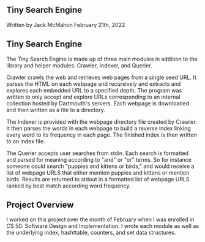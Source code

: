 ## Tiny Search Engine

Written by Jack McMahon
February 21th, 2022

## Tiny Search Engine

The Tiny Search Engine is made up of three main modules in addition to the library and helper modules: Crawler, Indexer, and Querier.

Crawler crawls the web and retrieves web pages from a single seed URL. It parses the HTML on each webpage and recursively and extracts and explores each embedded URL to a specified depth. The program was written to only accept and explore URLs corresponding to an internal collection hosted by Dartmouth's servers. Each webpage is downloaded and then written as a file to a directory.

The Indexer is provided with the webpage directory file created by Crawler. It then parses the words in each webpage to build a reverse index linking every word to its frequency in each page. The finished index is then written to an index file.

The Querier accepts user searches from stdin. Each search is formatted and parsed for meaning according to "and" or "or" terms. So for instance someone could search "puppies and kittens or birds," and would receive a list of webpage URLS that either mention puppies and kittens or mention birds. Results are returned to stdout in a formatted list of webpage URLS ranked by best match according word frequency.

## Project Overview

I worked on this project over the month of February when I was enrolled in CS 50: Software Design and Implementation. I wrote each module as well as the underlying index, hashttable, counters, and set data structures.
